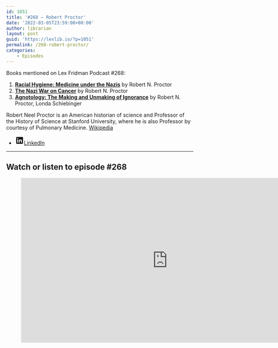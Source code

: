 ```yaml
---
id: 1051
title: '#268 – Robert Proctor'
date: '2022-03-05T23:59:00+00:00'
author: librarian
layout: post
guid: 'https://lexlib.io/?p=1051'
permalink: /268-robert-proctor/
categories:
    - Episodes
---
```


Books mentioned on Lex Fridman Podcast #268:

1. **[Racial Hygiene: Medicine under the Nazis](https://amzn.to/3Os7OKx)** by Robert N. Proctor
2. **[The Nazi War on Cancer](https://amzn.to/46TSygF)** by Robert N. Proctor
3. **[Agnotology: The Making and Unmaking of Ignorance](https://amzn.to/3rGBrPj)** by Robert N. Proctor, Londa Schiebinger

Robert Neel Proctor is an American historian of science and Professor of the History of Science at Stanford University, where he is also Professor by courtesy of Pulmonary Medicine. [Wikipedia](https://en.wikipedia.org/wiki/Robert_N._Proctor)

- [<svg aria-hidden="true" focusable="false" height="24" version="1.1" viewbox="0 0 24 24" width="24" xmlns="http://www.w3.org/2000/svg"><path d="M19.7,3H4.3C3.582,3,3,3.582,3,4.3v15.4C3,20.418,3.582,21,4.3,21h15.4c0.718,0,1.3-0.582,1.3-1.3V4.3 C21,3.582,20.418,3,19.7,3z M8.339,18.338H5.667v-8.59h2.672V18.338z M7.004,8.574c-0.857,0-1.549-0.694-1.549-1.548 c0-0.855,0.691-1.548,1.549-1.548c0.854,0,1.547,0.694,1.547,1.548C8.551,7.881,7.858,8.574,7.004,8.574z M18.339,18.338h-2.669 v-4.177c0-0.996-0.017-2.278-1.387-2.278c-1.389,0-1.601,1.086-1.601,2.206v4.249h-2.667v-8.59h2.559v1.174h0.037 c0.356-0.675,1.227-1.387,2.526-1.387c2.703,0,3.203,1.779,3.203,4.092V18.338z"></path></svg><span class="wp-block-social-link-label screen-reader-text">LinkedIn</span>](https://www.linkedin.com/in/robert-proctor-50348346/)

- - - - - -

## Watch or listen to episode #268

<figure class="wp-block-embed is-type-video is-provider-youtube wp-block-embed-youtube wp-embed-aspect-16-9 wp-has-aspect-ratio"><div class="wp-block-embed__wrapper"><iframe allow="accelerometer; autoplay; clipboard-write; encrypted-media; gyroscope; picture-in-picture; web-share" allowfullscreen="" frameborder="0" height="443" loading="lazy" src="https://www.youtube.com/embed/Y3VBCWIDEzk?feature=oembed" title="Robert Proctor: Nazi Science and Ideology | Lex Fridman Podcast #268" width="788"></iframe></div></figure>